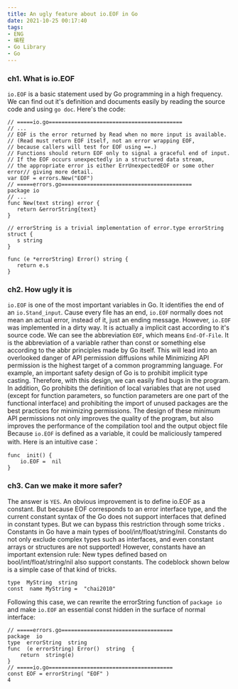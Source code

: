 ```yaml
---
title: An ugly feature about io.EOF in Go
date: 2021-10-25 00:17:40
tags: 
- ENG
- 编程
- Go Library
- Go
---
```

### <b>ch1. What is io.EOF</b>
`io.EOF` is a basic statement used by Go programming in a high frequency. We can find out it's definition and documents easily by reading the source code and using `go doc`. Here's the code:
```
// =====io.go==========================================
// ...
// EOF is the error returned by Read when no more input is available.
// (Read must return EOF itself, not an error wrapping EOF,  
// because callers will test for EOF using ==.)
// Functions should return EOF only to signal a graceful end of input.
// If the EOF occurs unexpectedly in a structured data stream,
// the appropriate error is either ErrUnexpectedEOF or some other error// giving more detail.  
var EOF = errors.New("EOF")
// =====errors.go=========================================
package io
// ...
func New(text string) error {  
   return &errorString{text}  
}  
  
// errorString is a trivial implementation of error.type errorString struct {  
   s string  
}  
 
func (e *errorString) Error() string {  
   return e.s  
}
```

### <b>ch2. How ugly it is</b>
`io.EOF` is one of the most important variables in Go. It identifies the end of an `io.Stand_input`. Cause every file has an end, `io.EOF` normally does not mean an actual error, instead of it, just an ending message. However, `io.EOF` was implemented in a dirty way. It is actually a implicit cast according to it's source code. We can see the abbreviation `EOF`, which means `End-Of-File`. It is the abbreviation of a variable rather than const or something else according to the abbr principles made by Go itself. This will lead into an overlooked danger of API permission diffusions while Minimizing API permission is the highest target of a common programming language. For example, an important safety design of Go is to prohibit implicit type casting. Therefore, with this design, we can easily find bugs in the program. In addition, Go prohibits the definition of local variables that are not used (except for function parameters, so function parameters are one part of the functional interface) and prohibiting the import of unused packages are the best practices for minimizing permissions. The design of these minimum API permissions not only improves the quality of the program, but also improves the performance of the compilation tool and the output object file Because `io.EOF` is defined as a variable, it could be maliciously tampered with. Here is an intuitive case：
```
func  init() {
	io.EOF =  nil
}
```
### <b>ch3. Can we make it more safer?</b>
The answer is `YES`. An obvious improvement is to define io.EOF as a constant. But because EOF corresponds to an error interface type, and the current constant syntax of the Go does not support interfaces that defined in constant types. But we can bypass this restriction through some tricks . Constants in Go have a main types of bool/int/float/string/nil. Constants do not only exclude complex types such as interfaces, and even constant arrays or structures are not supported! However, constants have an important extension rule: New types defined based on bool/int/float/string/nil also support constants. The codeblock shown below is a simple case of that kind of tricks.
```
type  MyString  string
const  name MyString =  "chai2010"
```
Following this case, we can rewrite the errorString function of `package io` and make `io.EOF` an essential const hidden in the surface of normal interface:
```
// =====errors.go===================================
package  io
type  errorString  string
func  (e errorString) Error()  string  {
	return  string(e)
}
// =====io.go=======================================
const EOF = errorString( "EOF" )
4
```